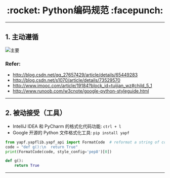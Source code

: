 <h1 align = "center">:rocket: Python编码规范 :facepunch:</h1>

---
## 1. 主动遵循
![主要][1]

### Refer:
- http://blog.csdn.net/qq_27657429/article/details/65449283
- http://blog.csdn.net/s1070/article/details/73529570
- http://www.imooc.com/article/19184?block_id=tuijian_wz#child_5_1
- http://www.runoob.com/w3cnote/google-python-styleguide.html

---
## 2. 被动接受（工具）
- IntelliJ IDEA 和 PyCharm 的格式化代码功能: `ctrl + l`
- Google 开源的 Python 文件格式化工具: `pip install yapf`
```python
from yapf.yapflib.yapf_api import FormatCode  # reformat a string of code
code = "def g():\n  return True"
print(FormatCode(code, style_config='pep8')[0])

def g():
    return True
```








---
[1]: https://dn-mhke0kuv.qbox.me/a542abfa2efe1fefd95e.png
